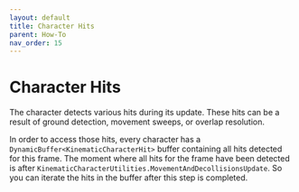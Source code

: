 ```yaml
---
layout: default
title: Character Hits
parent: How-To
nav_order: 15
---
```


# Character Hits

The character detects various hits during its update. These hits can be a result of ground detection, movement sweeps, or overlap resolution.

In order to access those hits, every character has a `DynamicBuffer<KinematicCharacterHit>` buffer containing all hits detected for this frame. The moment where all hits for the frame have been detected is after `KinematicCharacterUtilities.MovementAndDecollisionsUpdate`. So you can iterate the hits in the buffer after this step is completed.